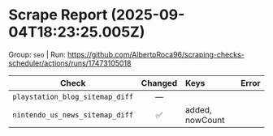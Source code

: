 # Scrape Report (2025-09-04T18:23:25.005Z)

Group: `seo`  |  Run: https://github.com/AlbertoRoca96/scraping-checks-scheduler/actions/runs/17473105018

| Check | Changed | Keys | Error |
|---|:---:|:--|:--|
| `playstation_blog_sitemap_diff` | — |  |  |
| `nintendo_us_news_sitemap_diff` | ✅ | added, nowCount |  |
